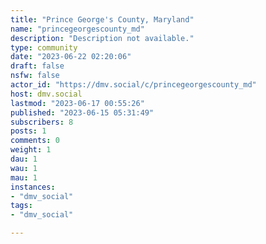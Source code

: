 ```yaml
---
title: "Prince George's County, Maryland" 
name: "princegeorgescounty_md"
description: "Description not available."
type: community
date: "2023-06-22 02:20:06"
draft: false
nsfw: false
actor_id: "https://dmv.social/c/princegeorgescounty_md"
host: dmv.social
lastmod: "2023-06-17 00:55:26"
published: "2023-06-15 05:31:49"
subscribers: 8
posts: 1
comments: 0
weight: 1
dau: 1
wau: 1
mau: 1
instances:
- "dmv_social"
tags: 
- "dmv_social"

---
```

